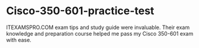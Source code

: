 # Cisco-350-601-practice-test
ITEXAMSPRO.COM exam tips and study guide were invaluable. Their exam knowledge and preparation course helped me pass my Cisco 350-601 exam with ease.
